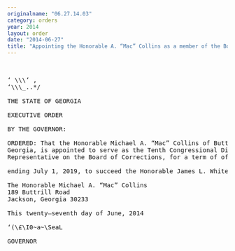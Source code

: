 ```yaml
---
originalname: "06.27.14.03"
category: orders
year: 2014
layout: order
date: "2014-06-27"
title: "Appointing the Honorable A. “Mac” Collins as a member of the Board of Corrections"
---
```

<pre>
   

‘ \\\‘ ,
‘\\\_..*/

THE STATE OF GEORGIA

EXECUTIVE ORDER

BY THE GOVERNOR:

ORDERED: That the Honorable Michael A. “Mac” Collins of Butts County,
Georgia, is appointed to serve as the Tenth Congressional District
Representative on the Board of Corrections, for a term of office

ending July 1, 2019, to succeed the Honorable James L. Whitehead.

The Honorable Michael A. “Mac” Collins
189 Buttrill Road
Jackson, Georgia 30233

This twenty—seventh day of June, 2014

‘(\£\I0~a~\SeaL

GOVERNOR

</pre>
